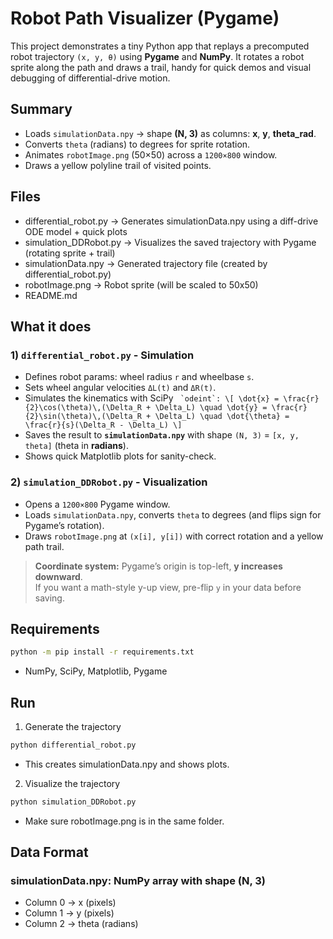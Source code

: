 # Robot Path Visualizer (Pygame)

This project demonstrates a tiny Python app that replays a precomputed robot trajectory `(x, y, θ)` using **Pygame** and **NumPy**. It rotates a robot sprite along the path and draws a trail, handy for quick demos and visual debugging of differential-drive motion.

## Summary
- Loads `simulationData.npy` → shape **(N, 3)** as columns: **x**, **y**, **theta_rad**.
- Converts `theta` (radians) to degrees for sprite rotation.
- Animates `robotImage.png` (50×50) across a `1200×800` window.
- Draws a yellow polyline trail of visited points.

## Files
- differential_robot.py → Generates simulationData.npy using a diff-drive ODE model + quick plots
- simulation_DDRobot.py → Visualizes the saved trajectory with Pygame (rotating sprite + trail)
- simulationData.npy → Generated trajectory file (created by differential_robot.py)
- robotImage.png → Robot sprite (will be scaled to 50x50)
- README.md

## What it does
### 1) `differential_robot.py` - Simulation
- Defines robot params: wheel radius `r` and wheelbase `s`.
- Sets wheel angular velocities `ΔL(t)` and `ΔR(t)`.
- Simulates the kinematics with SciPy ``` `odeint`:
  \[
  \dot{x} = \frac{r}{2}\cos(\theta)\,(\Delta_R + \Delta_L) \quad
  \dot{y} = \frac{r}{2}\sin(\theta)\,(\Delta_R + \Delta_L) \quad
  \dot{\theta} = \frac{r}{s}(\Delta_R - \Delta_L)
  \]```
- Saves the result to **`simulationData.npy`** with shape `(N, 3)` = `[x, y, theta]` (theta in **radians**).
- Shows quick Matplotlib plots for sanity-check.

### 2) `simulation_DDRobot.py` - Visualization
- Opens a `1200×800` Pygame window.
- Loads `simulationData.npy`, converts `theta` to degrees (and flips sign for Pygame’s rotation).
- Draws `robotImage.png` at `(x[i], y[i])` with correct rotation and a yellow path trail.

> **Coordinate system:** Pygame’s origin is top-left, **y increases downward**.  
> If you want a math-style y-up view, pre-flip `y` in your data before saving.

## Requirements
```bash
python -m pip install -r requirements.txt
```

- NumPy, SciPy, Matplotlib, Pygame

## Run
1) Generate the trajectory

```bash
python differential_robot.py
```
- This creates simulationData.npy and shows plots.

2) Visualize the trajectory

```bash
python simulation_DDRobot.py
```
- Make sure robotImage.png is in the same folder.

## Data Format
### simulationData.npy: NumPy array with shape (N, 3)
- Column 0 → x (pixels)
- Column 1 → y (pixels)
- Column 2 → theta (radians)
